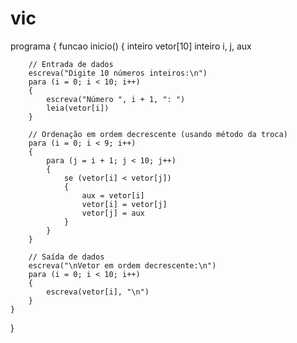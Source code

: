 # vic
programa
{
    funcao inicio()
    {
        inteiro vetor[10]
        inteiro i, j, aux

        // Entrada de dados
        escreva("Digite 10 números inteiros:\n")
        para (i = 0; i < 10; i++)
        {
            escreva("Número ", i + 1, ": ")
            leia(vetor[i])
        }

        // Ordenação em ordem decrescente (usando método da troca)
        para (i = 0; i < 9; i++)
        {
            para (j = i + 1; j < 10; j++)
            {
                se (vetor[i] < vetor[j])
                {
                    aux = vetor[i]
                    vetor[i] = vetor[j]
                    vetor[j] = aux
                }
            }
        }

        // Saída de dados
        escreva("\nVetor em ordem decrescente:\n")
        para (i = 0; i < 10; i++)
        {
            escreva(vetor[i], "\n")
        }
    }
}
